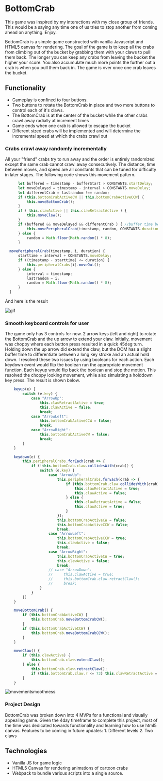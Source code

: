 # BottomCrab

This game was inspired by my interactions with my close group of friends.  This would be a saying any time one of us tries to stop another from coming ahead on anything. Enjoy.

BottomCrab is a simple game constructed with vanilla Javascript and HTML5 canvas for rendering. The goal of the game is to keep all the crabs from climbing out of the bucket by grabbing them with your claws to pull them back. The longer you can keep any crabs from leaving the bucket the higher your score. You also accumulate much more points the further out a crab is when you pull them back in. The game is over once one crab leaves the bucket.

## Functionality
* Gameplay is confined to four buttons.  
* Two buttons to rotate the BottomCrab in place and two more buttons to control each of it's claws.
* The BottomCrab is at the center of the bucket while the other crabs crawl away radially at increment times
* Game ends when one crab is allowed to escape the bucket
* Different sized crabs will be implemented and will determine the incremental speed at which the crabs crawl out

### Crabs crawl away randomly incrementally

All your "friend" crabs try to run away and the order is entirely randomized except the same crab cannot crawl away consecutively.  The distance, time between moves, and speed are all constants that can be tuned for difficulty in later stages.  The following code shows this movement pattern.

```js
      let buffered = timestamp - bufferStart > CONSTANTS.startDelay;
      let moveDelayed = timestamp - interval > CONSTANTS.moveDelay;
      let differentCrab = lastrandom !== random;
      if (this.bottomCrabActiveCW || this.bottomCrabActiveCCW) {
          this.moveBottomCrab();
      }
      if ( this.clawActive || this.clawRetractActive ) {
          this.moveClaw();
      }
      if (buffered && moveDelayed && differentCrab ) { //buffer time before crabs start moving out
          this.movePeripheralCrab(timestamp, random, CONSTANTS.duration);
      } else {
          random = Math.floor(Math.random() * 8);
      }
```
```js
  movePeripheralCrab(timestamp, i, duration) {
      starttime = interval + CONSTANTS.moveDelay;
      if ((timestamp - starttime) <= duration) {
          this.peripheralCrabs[i].moveOut();
      } else {
          interval = timestamp;
          lastrandom = i;
          random = Math.floor(Math.random() * 8);
      }
  }
```
And here is the result

![gif](https://media.giphy.com/media/Thw9wdihkhkZosbg5D/giphy.gif)

### Smooth keyboard controls for user

The game only has 3 controls for now.  2 arrow keys (left and right) to rotate the BottomCrab and the up arrow to extend your claw.  Initially, movement was choppy where each button press resulted in a quick 45deg turn.  Holding down the up arrow did extend the claw, but the DOM has a slight buffer time to differentiate between a long key stroke and an actual hold down.  I resolved these two issues by using booleans for each action.  Each keydown event would flip the boolean run the appropriate movement function.  Each keyup would flip back the boolean and stop the motion.  This resolved the choppy looking movement, while also simulating a holddown key press.  The result is shown below.
```js
    keyup(e) {
        switch (e.key) {
            case "ArrowUp":
                this.clawRetractActive = true;
                this.clawActive = false;
                break;
            case "ArrowLeft":
                this.bottomCrabActiveCCW = false;
                break;
            case "ArrowRight":
                this.bottomCrabActiveCW = false;
                break;
        }
    }

    keydown(e) {
        this.peripheralCrabs.forEach(crab => {
            if (!this.bottomCrab.claw.collidesWith(crab)) {
                switch (e.key) {
                    case "ArrowUp":
                        this.peripheralCrabs.forEach(crab => {
                            if (this.bottomCrab.claw.collidesWith(crab)) {
                                this.clawRetractActive = true;
                                this.clawActive = false;
                            } else {
                                this.clawRetractActive = false;
                                this.clawActive = true;
                            }
                        }); 
                        this.bottomCrabActiveCW = false;
                        this.bottomCrabActiveCCW = false;
                        break;
                    case "ArrowLeft":
                        this.bottomCrabActiveCCW = true;
                        this.clawActive = false;
                        break;
                    case "ArrowRight":
                        this.bottomCrabActiveCW = true;
                        this.clawActive = false;
                        break;
                    // case "ArrowDown":
                    //     this.clawActive = true;
                    //     this.bottomCrab.claw.retractClaw();
                    //     break;
                }
            }
        })
    }
```
```js
    moveBottomCrab() {
        if (this.bottomCrabActiveCW) {
            this.bottomCrab.moveBottomCrabCW();
        }
        if (this.bottomCrabActiveCCW) {
            this.bottomCrab.moveBottomCrabCCW();
        }
    }

    moveClaw() {
        if (this.clawActive) {
            this.bottomCrab.claw.extendClaw();
        } else {
            this.bottomCrab.claw.retractClaw();
            if (this.bottomCrab.claw.r <= 73) this.clawRetractActive = false;
        }
    }
```
![movementsmoothness](https://media.giphy.com/media/f4VidcNizChHO9Zod8/giphy.gif)

### Project Design
BottomCrab was broken down into 4 MVPs for a functional and visually appealing game.  Given the 4day timeframe to complete this project, most of the time was dedicated towards functionality and learning how to use html5 canvas.  Features to be coming in future updates: 1.  Different levels  2. Two claws

## Technologies

* Vanilla JS for game logic
* HTML5 Canvas for rendering animations of cartoon crabs
* Webpack to bundle various scripts into a single source.

